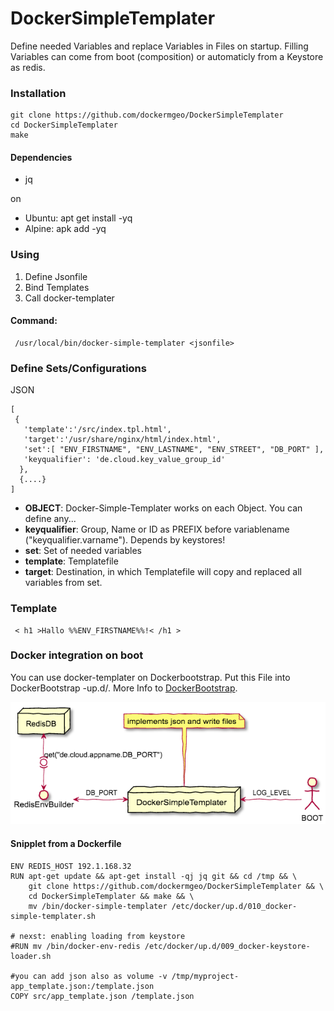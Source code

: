 # DockerSimpleTemplater

Define needed Variables and replace Variables in Files on startup.
Filling Variables can come from boot (composition) or automaticly from a Keystore as redis.

### Installation
```
git clone https://github.com/dockermgeo/DockerSimpleTemplater
cd DockerSimpleTemplater
make
```

#### Dependencies
* jq

on
*  Ubuntu: apt get install -yq
*  Alpine: apk add -yq


### Using

1. Define Jsonfile
2. Bind Templates
3. Call docker-templater

#### Command:
```
 /usr/local/bin/docker-simple-templater <jsonfile>
```


### Define Sets/Configurations
JSON
```
[
 {
   'template':'/src/index.tpl.html',
   'target':'/usr/share/nginx/html/index.html',
   'set':[ "ENV_FIRSTNAME", "ENV_LASTNAME", "ENV_STREET", "DB_PORT" ],
   'keyqualifier': 'de.cloud.key_value_group_id'
  },
  {....}
]
```
- **OBJECT**: Docker-Simple-Templater works on each Object. You can define any...
- **keyqualifier**: Group, Name or ID as PREFIX before variablename ("keyqualifier.varname"). Depends by keystores!
- **set**: Set of needed variables
- **template**: Templatefile
- **target**: Destination, in which Templatefile will copy and replaced all variables from set.


### Template
```
 < h1 >Hallo %%ENV_FIRSTNAME%%!< /h1 >
```

### Docker integration on boot
You can use docker-templater on Dockerbootstrap. Put this File into DockerBootstrap -up.d/.
More Info to [DockerBootstrap](https://github.com/dockermgeo/DockerBootstrap).

![Architecture](docs/dst-architektur.png)

#### Snipplet from a Dockerfile
```
ENV REDIS_HOST 192.1.168.32
RUN apt-get update && apt-get install -qj jq git && cd /tmp && \
    git clone https://github.com/dockermgeo/DockerSimpleTemplater && \
    cd DockerSimpleTemplater && make && \
    mv /bin/docker-simple-templater /etc/docker/up.d/010_docker-simple-templater.sh

# nexst: enabling loading from keystore
#RUN mv /bin/docker-env-redis /etc/docker/up.d/009_docker-keystore-loader.sh

#you can add json also as volume -v /tmp/myproject-app_template.json:/template.json
COPY src/app_template.json /template.json
